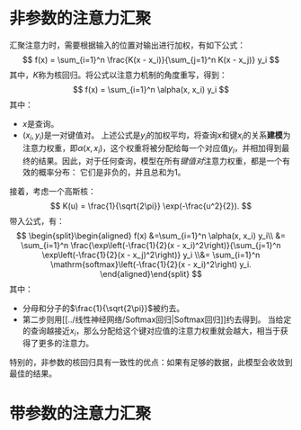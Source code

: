 # 非参数的注意力汇聚
汇聚注意力时，需要根据输入的位置对输出进行加权，有如下公式：
$$
f(x) = \sum_{i=1}^n \frac{K(x - x_i)}{\sum_{j=1}^n K(x - x_j)} y_i
$$
其中，$K$称为核回归。将公式以注意力机制的角度重写，得到：
$$
f(x) = \sum_{i=1}^n \alpha(x, x_i) y_i
$$
其中：
- $x$是查询。
- $(x_i, y_i)$是一对键值对。
上述公式是$y_i$的加权平均，将查询$x$和键$x_i$的关系**建模**为注意力权重，即$\alpha(x, x_i)$，这个权重将被分配给每一个对应值$y_i$，并相加得到最终的结果。因此，对于任何查询，模型在所有*键值对*注意力权重，都是一个有效的概率分布： 它们是非负的，并且总和为1。

接着，考虑一个高斯核：
$$
K(u) = \frac{1}{\sqrt{2\pi}} \exp(-\frac{u^2}{2}).
$$
带入公式，有：
$$
\begin{split}\begin{aligned} f(x) &=\sum_{i=1}^n \alpha(x, x_i) y_i\\ &= \sum_{i=1}^n \frac{\exp\left(-\frac{1}{2}(x - x_i)^2\right)}{\sum_{j=1}^n \exp\left(-\frac{1}{2}(x - x_j)^2\right)} y_i \\&= \sum_{i=1}^n \mathrm{softmax}\left(-\frac{1}{2}(x - x_i)^2\right) y_i. \end{aligned}\end{split}
$$
其中：
- 分母和分子的$\frac{1}{\sqrt{2\pi}}$被约去。
- 第二步则用[[../线性神经网络/Softmax回归|Softmax回归]]约去得到。
当给定的查询越接近$x_i$，那么分配给这个键对应值的注意力权重就会越大，相当于获得了更多的注意力。

特别的，非参数的核回归具有一致性的优点：如果有足够的数据，此模型会收敛到最佳的结果。

# 带参数的注意力汇聚
